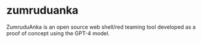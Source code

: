 # zumruduanka
ZumruduAnka is an open source web shell/red teaming tool developed as a proof of concept using the GPT-4 model. 
